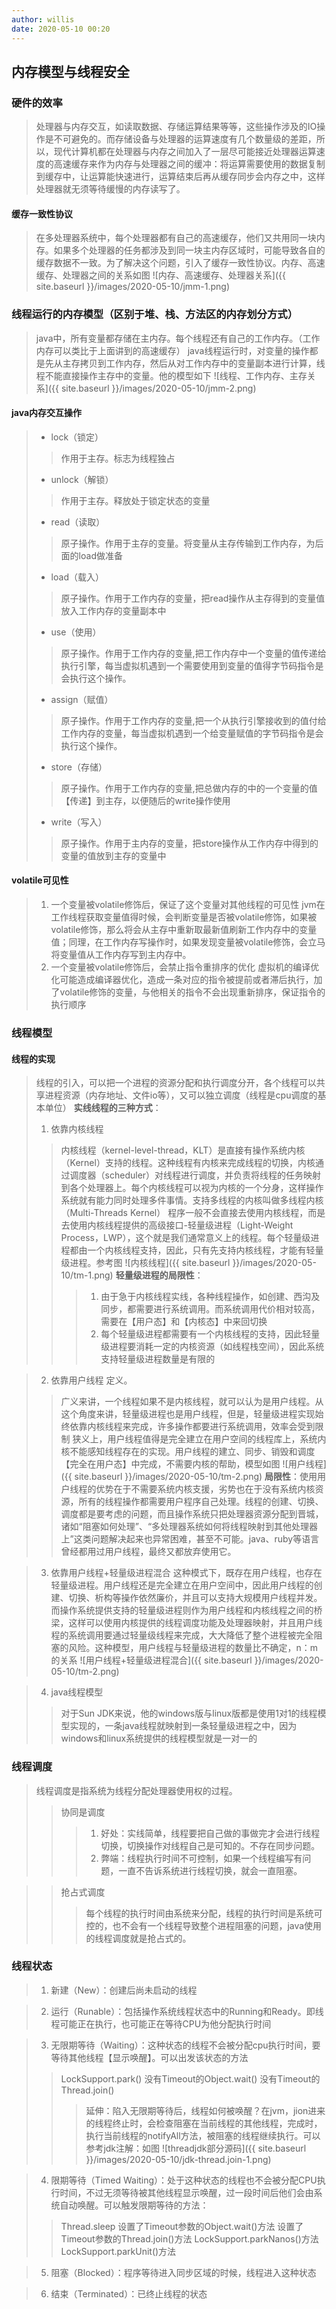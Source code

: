```yaml
---
author: willis
date: 2020-05-10 00:20
---
```

## 内存模型与线程安全

### 硬件的效率
>处理器与内存交互，如读取数据、存储运算结果等等，这些操作涉及的IO操作是不可避免的。而存储设备与处理器的运算速度有几个数量级的差距，所以，现代计算机都在处理器与内存之间加入了一层尽可能接近处理器运算速度的高速缓存来作为内存与处理器之间的缓冲：将运算需要使用的数据复制到缓存中，让运算能快速进行，运算结束后再从缓存同步会内存之中，这样处理器就无须等待缓慢的内存读写了。

#### 缓存一致性协议
>在多处理器系统中，每个处理器都有自己的高速缓存，他们又共用同一块内存。如果多个处理器的任务都涉及到同一块主内存区域时，可能导致各自的缓存数据不一致。为了解决这个问题，引入了缓存一致性协议。内存、高速缓存、处理器之间的关系如图
![内存、高速缓存、处理器关系]({{ site.baseurl }}/images/2020-05-10/jmm-1.png)

### 线程运行的内存模型（区别于堆、栈、方法区的内存划分方式）
>java中，所有变量都存储在主内存。每个线程还有自己的工作内存。（工作内存可以类比于上面讲到的高速缓存）
>java线程运行时，对变量的操作都是先从主存拷贝到工作内存，然后从对工作内存中的变量副本进行计算，线程不能直接操作主存中的变量。他的模型如下
![线程、工作内存、主存关系]({{ site.baseurl }}/images/2020-05-10/jmm-2.png)

#### java内存交互操作
>- lock（锁定）
>>作用于主存。标志为线程独占
>- unlock（解锁）
>>作用于主存。释放处于锁定状态的变量
>- read（读取）
>>原子操作。作用于主存的变量。将变量从主存传输到工作内存，为后面的load做准备
>- load（载入）
>>原子操作。作用于工作内存的变量，把read操作从主存得到的变量值放入工作内存的变量副本中
>- use（使用）
>>原子操作。作用于工作内存的变量,把工作内存中一个变量的值传递给执行引擎，每当虚拟机遇到一个需要使用到变量的值得字节码指令是会执行这个操作。
>- assign（赋值）
>>原子操作。作用于工作内存的变量,把一个从执行引擎接收到的值付给工作内存的变量，每当虚拟机遇到一个给变量赋值的字节码指令是会执行这个操作。
>- store（存储）
>>原子操作。作用于工作内存的变量,把总做内存的中的一个变量的值【传递】到主存，以便随后的write操作使用
>- write（写入）
>>原子操作。作用于主内存的变量，把store操作从工作内存中得到的变量的值放到主存的变量中

#### volatile可见性
>1. 一个变量被volatile修饰后，保证了这个变量对其他线程的可见性
>jvm在工作线程获取变量值得时候，会判断变量是否被volatile修饰，如果被volatile修饰，那么将会从主存中重新取最新值刷新工作内存中的变量值；同理，在工作内存写操作时，如果发现变量被volatile修饰，会立马将变量值从工作内存写到主内存中。
>2. 一个变量被volatile修饰后，会禁止指令重排序的优化
>虚拟机的编译优化可能造成编译器优化，造成一条对应的指令被提前或者滞后执行，加了volatile修饰的变量，与他相关的指令不会出现重新排序，保证指令的执行顺序

### 线程模型
#### 线程的实现
>线程的引入，可以把一个进程的资源分配和执行调度分开，各个线程可以共享进程资源（内存地址、文件io等），又可以独立调度（线程是cpu调度的基本单位）
>**实线线程的三种方式**：
>1. 依靠内核线程
>>内核线程（kernel-level-thread，KLT）是直接有操作系统内核（Kernel）支持的线程。这种线程有内核来完成线程的切换，内核通过调度器（scheduler）对线程进行调度，并负责将线程的任务映射到各个处理器上。每个内核线程可以视为内核的一个分身，这样操作系统就有能力同时处理多件事情。支持多线程的内核叫做多线程内核（Multi-Threads Kernel）
>>程序一般不会直接去使用内核线程，而是去使用内核线程提供的高级接口-轻量级进程（Light-Weight Process，LWP），这个就是我们通常意义上的线程。每个轻量级进程都由一个内核线程支持，因此，只有先支持内核线程，才能有轻量级进程。参考图
![内核线程]({{ site.baseurl }}/images/2020-05-10/tm-1.png)
>>**轻量级进程的局限性**： 
>>>1. 由于急于内核线程实线，各种线程操作，如创建、西沟及同步，都需要进行系统调用。而系统调用代价相对较高，需要在【用户态】和【内核态】中来回切换
>>>2. 每个轻量级进程都需要有一个内核线程的支持，因此轻量级进程要消耗一定的内核资源（如线程栈空间），因此系统支持轻量级进程数量是有限的

>2. 依靠用户线程
>定义。
>>广义来讲，一个线程如果不是内核线程，就可以认为是用户线程。从这个角度来讲，轻量级进程也是用户线程，但是，轻量级进程实现始终依靠内核线程来完成，许多操作都要进行系统调用，效率会受到限制
>>狭义上，用户线程值得是完全建立在用户空间的线程库上，系统内核不能感知线程存在的实现。用户线程的建立、同步、销毁和调度【完全在用户态】中完成，不需要内核的帮助，模型如图
>>![用户线程]({{ site.baseurl }}/images/2020-05-10/tm-2.png)
>>**局限性**：使用用户线程的优势在于不需要系统内核支援，劣势也在于没有系统内核资源，所有的线程操作都需要用户程序自己处理。线程的创建、切换、调度都是要考虑的问题，而且操作系统只把处理器资源分配到晋城，诸如“阻塞如何处理”、“多处理器系统如何将线程映射到其他处理器上”这类问题解决起来也异常困难，甚至不可能。java、ruby等语言曾经都用过用户线程，最终又都放弃使用它。

>3. 依靠用户线程+轻量级进程混合
>这种模式下，既存在用户线程，也存在轻量级进程。用户线程还是完全建立在用户空间中，因此用户线程的创建、切换、析构等操作依然廉价，并且可以支持大规模用户线程并发。而操作系统提供支持的轻量级进程则作为用户线程和内核线程之间的桥梁，这样可以使用内核提供的线程调度功能及处理器映射，并且用户线程的系统调用要通过轻量级线程来完成，大大降低了整个进程被完全阻塞的风险。这种模型，用户线程与轻量级进程的数量比不确定，n：m的关系
>![用户线程+轻量级进程混合]({{ site.baseurl }}/images/2020-05-10/tm-2.png)

>4. java线程模型
>>对于Sun JDK来说，他的windows版与linux版都是使用1对1的线程模型实现的，一条java线程就映射到一条轻量级进程之中，因为windows和linux系统提供的线程模型就是一对一的

### 线程调度
>线程调度是指系统为线程分配处理器使用权的过程。
>>协同是调度
>>>1. 好处：实线简单，线程要把自己做的事做完才会进行线程切换，切换操作对线程自己是可知的。不存在同步问题。
>>>2. 弊端：线程执行时间不可控制，如果一个线程编写有问题，一直不告诉系统进行线程切换，就会一直阻塞。

>>抢占式调度
>>>每个线程的执行时间由系统来分配，线程的执行时间是系统可控的，也不会有一个线程导致整个进程阻塞的问题，java使用的线程调度就是抢占式的。

### 线程状态
>1. 新建（New）：创建后尚未启动的线程

>2. 运行（Runable）：包括操作系统线程状态中的Running和Ready。即线程可能正在执行，也可能正在等待CPU为他分配执行时间

>3. 无限期等待（Waiting）：这种状态的线程不会被分配cpu执行时间，要等待其他线程【显示唤醒】。可以出发该状态的方法
>> LockSupport.park()
>> 没有Timeout的Object.wait()
>> 没有Timeout的Thread.join()
>>>延伸：陷入无限期等待后，线程如何被唤醒？在jvm，jion进来的线程终止时，会检查阻塞在当前线程的其他线程，完成时，执行当前线程的notifyAll方法，被阻塞的线程继续执行。可以参考jdk注解：如图
>>>![threadjdk部分源码]({{ site.baseurl }}/images/2020-05-10/jdk-thread.join-1.png)

>4. 限期等待（Timed Waiting）：处于这种状态的线程也不会被分配CPU执行时间，不过无须等待被其他线程显示唤醒，过一段时间后他们会由系统自动唤醒。可以触发限期等待的方法：
>>Thread.sleep
>>设置了Timeout参数的Object.wait()方法
>>设置了Timeout参数的Thread.join()方法
>>LockSupport.parkNanos()方法
>>LockSupport.parkUnit()方法

>5. 阻塞（Blocked）：程序等待进入同步区域的时候，线程进入这种状态

>6. 结束（Terminated）：已终止线程的状态